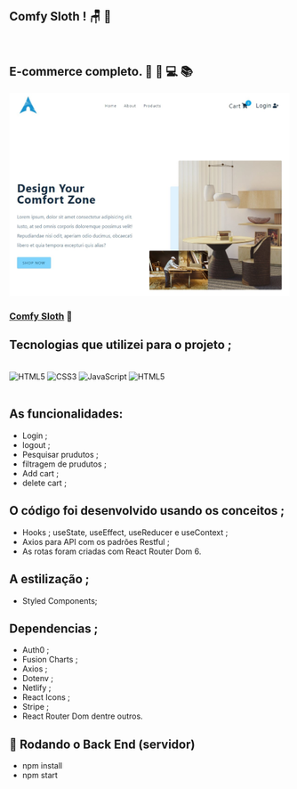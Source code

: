 ## Comfy Sloth ! 🪑 🎁
<br>

## E-commerce completo. 🥰 🚀 💻 📚

![](./src/assets/confy-sloth.jpg)

### [Comfy Sloth](https://react-js-comfy-sloth.netlify.app/) 🔗

## Tecnologias que utilizei para o projeto ;  
<div style="display: inline_block"><br>
    <img  align="center" src="https://cdn.jsdelivr.net/gh/devicons/devicon/icons/html5/html5-original-wordmark.svg" heigth="30" width="40"alt="HTML5">
    <img  align="center" src="https://cdn.jsdelivr.net/gh/devicons/devicon/icons/css3/css3-original-wordmark.svg" heigth="30" width="40"alt="CSS3">
    <img  align="center" src="https://cdn.jsdelivr.net/gh/devicons/devicon/icons/javascript/javascript-original.svg" heigth="30" width="40"alt="JavaScript">
    <img  align="center" src="https://cdn.jsdelivr.net/gh/devicons/devicon/icons/react/react-original-wordmark.svg" heigth="30" width="40"alt="HTML5">
</div>

<br>

##  As funcionalidades:
- Login ;
- logout ;
- Pesquisar prudutos ;
- filtragem de prudutos ;
- Add cart ;
- delete cart ;
## O código foi desenvolvido usando os conceitos ; 
- Hooks ; useState, useEffect, useReducer e useContext ;
- Axios para API com os padrões Restful ;
- As rotas foram criadas com React Router Dom 6.
## A estilização ; 
- Styled Components; 
## Dependencias ; 
- Auth0 ; 
- Fusion Charts ; 
- Axios ; 
- Dotenv ; 
- Netlify ; 
- React Icons ; 
- Stripe ;
- React Router Dom dentre outros. 
## 🎲 Rodando o Back End (servidor)
- npm install
- npm start
